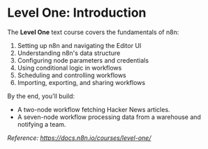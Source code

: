 # Level One: Introduction

The **Level One** text course covers the fundamentals of n8n:

1. Setting up n8n and navigating the Editor UI
2. Understanding n8n's data structure
3. Configuring node parameters and credentials
4. Using conditional logic in workflows
5. Scheduling and controlling workflows
6. Importing, exporting, and sharing workflows

By the end, you'll build:
- A two-node workflow fetching Hacker News articles.
- A seven-node workflow processing data from a warehouse and notifying a team.

_Reference: https://docs.n8n.io/courses/level-one/_ 